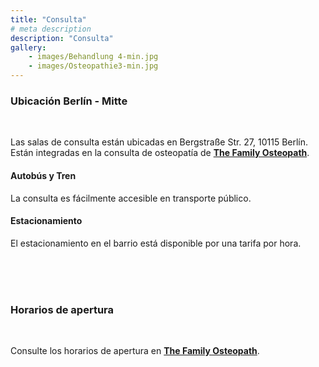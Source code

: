```yaml
---
title: "Consulta"
# meta description
description: "Consulta"
gallery: 
    - images/Behandlung 4-min.jpg
    - images/Osteopathie3-min.jpg
---
```


### Ubicación Berlín - Mitte
<br>

Las salas de consulta están ubicadas en Bergstraße Str. 27, 10115 Berlín. Están integradas en la consulta de osteopatía de **[The Family Osteopath](https://the-family-osteopath.de "The Family Osteopath")**. 


#### Autobús y Tren
La consulta es fácilmente accesible en transporte público.   

#### Estacionamiento  
El estacionamiento en el barrio está disponible por una tarifa por hora.

<br>
<br>
<br>

### Horarios de apertura
<br>

Consulte los horarios de apertura en **[The Family Osteopath](https://the-family-osteopath.de "The Family Osteopath")**.

<br>